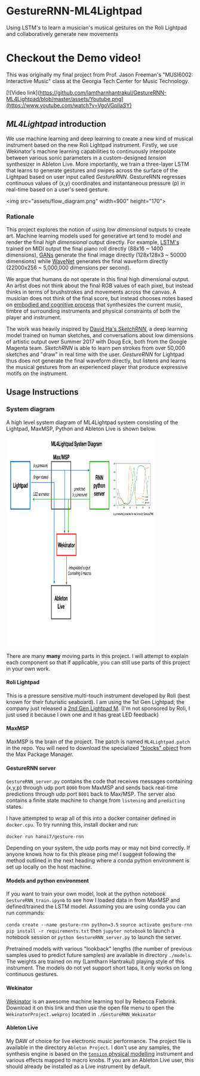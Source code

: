 # GestureRNN-ML4Lightpad
Using LSTM's to learn a musician's musical gestures on the Roli Lightpad and collaboratively generate new movements

# Checkout the Demo video!
This was originally my final project from Prof. Jason Freeman's "MUSI6002: Interactive Music" class at the Georgia Tech Center for Music Technology.

[![Video link](https://github.com/lamtharnhantrakul/GestureRNN-ML4Lightpad/blob/master/assets/Youtube.png](https://www.youtube.com/watch?v=VgoVGpllaSY)

## *ML4Lightpad* introduction
We use machine learning and deep learning to create a new kind of musical instrument based on the new Roli Lightpad instrument. Firstly, we use Wekinator's machine learning capabilities to continuously interpolate between various sonic parameters in a custom-designed *tension* synthesizer in Ableton Live. More importantly, we train a three-layer LSTM that learns to generate gestures and swipes across the surface of the Lightpad based on user input called *GestureRNN*. GestureRNN regresses continuous values of (x,y) coordinates and instantaneous pressure (p) in real-time based on a user's seed gesture.

<img src="assets/flow_diagram.png" width=900" height="170">

### Rationale

This project explores the notion of using *low dimensional* outputs to create art. Machine learning models used for generative art tend to model and render the final *high dimensional* output directly. For example, [LSTM's](http://www.hexahedria.com/2015/08/03/composing-music-with-recurrent-neural-networks/) trained on MIDI output the final piano roll directly (88x16 ~ 1400 dimensions), [GANs](https://arxiv.org/abs/1708.05509) generate the final image directly (128x128x3 ~ 50000 dimensions) while [WaveNet](https://deepmind.com/blog/wavenet-generative-model-raw-audio/) generates the final waveform directly (22000x256 ~ 5,000,000 dimensions per second).

We argue that humans do not operate in this final high dimensional output. An artist does not think about the final RGB values of each pixel, but instead thinks in terms of brushstrokes and movements across the canvas. A musician does not think of the final score, but instead chooses notes based on [embodied and cognitive process](https://smartech.gatech.edu/handle/1853/58630) that synthesizes the current music, timbre of surrounding instruments and physical constraints of both the player and instrument.

The work was heavily inspired by [David Ha's *SketchRNN*](https://magenta.tensorflow.org/sketch-rnn-demo), a deep learning model trained on human sketches, and conversations about low dimensions of artistic output over Summer 2017 with Doug Eck, both from the Google Magenta team. *SketchRNN* is able to learn pen strokes from over 50,000 sketches and "draw" in real time with the user. *GestureRNN* for Lightpad thus does not generate the final waveform directly, but listens and learns the musical gestures from an experienced player that produce expressive motifs on the instrument.

## Usage Instructions

### System diagram

A high level system diagram of ML4Lightpad system consisting of the Lightpad, MaxMSP, Python and Ableton Live is shown below.

<img src="assets/system_diagram.png" width="400" height="560">

There are many **many** moving parts in this project. I will attempt to explain each component so that if applicable, you can still use parts of this project in your own work.

#### Roli Lightpad
This is a pressure sensitive multi-touch instrument developed by Roli (best known for their futuristic seaboard). I am using the 1st Gen Lightpad; the company just released a [2nd Gen Lightpad M](https://roli.com/products/blocks/lightpad-m?gclid=CjwKCAiAjuPRBRBxEiwAeQ2QPtFx73V8Ysh_XLQu4Td8TKmtWLzx4FsVgizNmRDqLplEiERRFvFOixoCp_0QAvD_BwE). (I'm not sponsored by Roli, I just used it because I own one and it has great LED feedback)

#### MaxMSP
MaxMSP is the brain of the project. The patch is named `ML4Lightpad.patch` in the repo. You will need to download the specialized ["blocks" object](https://cycling74.com/feature/roliblocks) from the Max Package Manager.

#### GestureRNN server
`GestureRNN_server.py` contains the code that receives messages containing (x,y,p) through udp port `8000` from MaxMSP and sends back real-time predictions through udp port `8001` back to Max/MSP. The server also contains a finite state machine to change from `listening` and `predicting` states.

I have attempted to wrap all of this into a docker container defined in `docker.cpu`. To try running this, install docker and run:

`docker run hanoi7/gesture-rnn`

Depending on your system, the udp ports may or may not bind correctly. If anyone knows how to fix this please ping me! I suggest following the method outlined in the next heading where a conda python environment is set up locally on the host machine.

#### Models and python environment

If you want to train your own model, look at the python notebook `GestureRNN_train.ipynb` to see how I loaded data in from MaxMSP and defined/trained the LSTM model. Assuming you are using conda you can run commands:


`conda create --name gesture-rnn python=3.5`
`source activate gesture-rnn`
`pip install -r requirements.txt`
then
`jupyter notebook` to launch a notebook session or
`python GestureRNN_server.py` to launch the server.


Pretrained models with various "lookback" lengths (the number of previous samples used to predict future samples) are available in directory `./models`. The weights are trained on my (Lamtharn Hantrakul) playing style of this instrument. The models do not yet support short taps, it only works on long continuous gestures.

#### Wekinator
[Wekinator](http://www.wekinator.org/) is an awesome machine learning tool by Rebecca Fiebrink. Download it on this link and then use the open file menu to open the `WekinatorProject.wekproj` located in `./GestureRNN_Wekinator`

#### Ableton Live
My DAW of choice for live electronic music performance. The project file is available in the directory `Ableton Project`. I don't use any samples, the synthesis engine is based on the [`tension` physical modelling](https://www.ableton.com/en/packs/tension/) instrument and various effects mapped to macro knobs. If you are an Ableton Live user, this should already be installed as a Live instrument by default.
